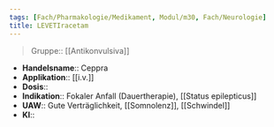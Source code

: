```yaml
---
tags: [Fach/Pharmakologie/Medikament, Modul/m30, Fach/Neurologie]
title: LEVETIracetam
---
```

> Gruppe:: [[Antikonvulsiva]]
- **Handelsname**:: Ceppra
- **Applikation**:: [[i.v.]]
- **Dosis**:: 
- **Indikation**:: Fokaler Anfall (Dauertherapie), [[Status epilepticus]]
- **UAW**:: Gute Verträglichkeit, [[Somnolenz]], [[Schwindel]]
- **KI**:: 